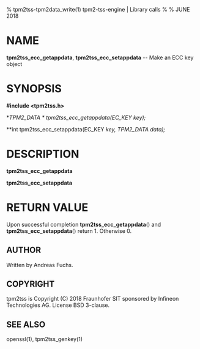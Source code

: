 % tpm2tss-tpm2data_write(1) tpm2-tss-engine | Library calls
%
% JUNE 2018

# NAME
**tpm2tss_ecc_getappdata**, **tpm2tss_ecc_setappdata** -- Make an ECC key object

# SYNOPSIS

**#include <tpm2tss.h>**

**TPM2_DATA * tpm2tss_ecc_getappdata(EC_KEY *key);**

**int tpm2tss_ecc_setappdata(EC_KEY *key, TPM2_DATA *data);**

# DESCRIPTION

**tpm2tss_ecc_getappdata** 

**tpm2tss_ecc_setappdata** 

# RETURN VALUE

Upon successful completion **tpm2tss_ecc_getappdata**() and
**tpm2tss_ecc_setappdata**() return 1. Otherwise 0.

## AUTHOR

Written by Andreas Fuchs.

## COPYRIGHT

tpm2tss is Copyright (C) 2018 Fraunhofer SIT sponsored by Infineon
Technologies AG. License BSD 3-clause.

## SEE ALSO

openssl(1), tpm2tss_genkey(1)

